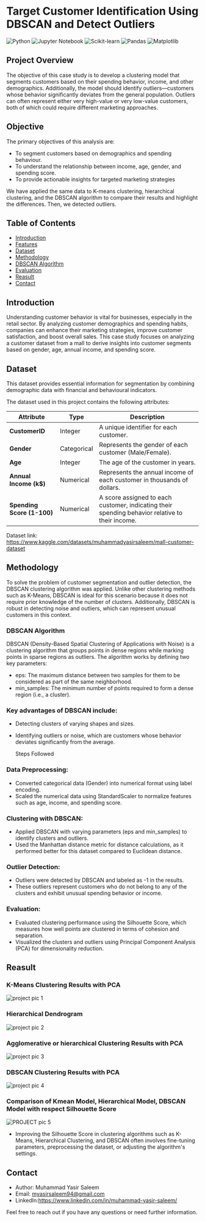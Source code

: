 # Target Customer Identification Using DBSCAN and Detect Outliers

![Python](https://img.shields.io/badge/Python-3.8+-green)
![Jupyter Notebook](https://img.shields.io/badge/Tools-Jupyter%20Notebook-orange)
![Scikit-learn](https://img.shields.io/badge/Library-Scikit--learn-blue)
![Pandas](https://img.shields.io/badge/Library-Pandas-yellow)
![Matplotlib](https://img.shields.io/badge/Library-Matplotlib-lightblue)

## Project Overview

The objective of this case study is to develop a clustering model that segments customers based on their spending behavior, income, and other demographics. Additionally, the model should identify outliers—customers whose behavior significantly deviates from the general population. Outliers can often represent either very high-value or very low-value customers, both of which could require different marketing approaches.

## Objective
The primary objectives of this analysis are:
- To segment customers based on demographics and spending behaviour.
- To understand the relationship between income, age, gender, and spending score.
- To provide actionable insights for targeted marketing strategies

We have applied the same data to K-means clustering, hierarchical clustering, and the DBSCAN algorithm to compare their results and highlight the differences. Then, we detected outliers.

## Table of Contents
- [Introduction](#introduction)
- [Features](#features)
- [Dataset](#dataset)
- [Methodology](#methodology)
- [DBSCAN Algorithm](#dBSCAN-algorithm)
- [Evaluation](#evaluation)
- [Reasult](#Reasult)
- [Contact](#contact)
  
## Introduction

Understanding customer behavior is vital for businesses, especially in the retail sector. By analyzing customer demographics and spending habits, companies can enhance their marketing strategies, improve customer satisfaction, and boost overall sales. This case study focuses on analyzing a customer dataset from a mall to derive insights into customer segments based on gender, age, annual income, and spending score.

## Dataset

This dataset provides essential information for segmentation by combining demographic data with financial and behavioural indicators.

The dataset used in this project contains the following attributes:

| Attribute                | Type          | Description                                                                                                                                       |
|--------------------------|---------------|---------------------------------------------------------------------------------------------------------------------------------------------------|
| **CustomerID**           | Integer       | A unique identifier for each customer.                                                                                                           |
| **Gender**               | Categorical   | Represents the gender of each customer (Male/Female).                                                                                            |
| **Age**                  | Integer       | The age of the customer in years.                                                                                                               |
| **Annual Income (k$)**   | Numerical     | Represents the annual income of each customer in thousands of dollars.                                                                          |
| **Spending Score (1-100)** | Numerical   | A score assigned to each customer, indicating their spending behavior relative to their income.     |

Dataset link: https://www.kaggle.com/datasets/muhammadyasirsaleem/mall-customer-dataset


## Methodology

To solve the problem of customer segmentation and outlier detection, the DBSCAN clustering algorithm was applied. Unlike other clustering methods such as K-Means, DBSCAN is ideal for this scenario because it does not require prior knowledge of the number of clusters. Additionally, DBSCAN is robust in detecting noise and outliers, which can represent unusual customers in this context.

### DBSCAN Algorithm
DBSCAN (Density-Based Spatial Clustering of Applications with Noise) is a clustering algorithm that groups points in dense regions while marking points in sparse regions as outliers. The algorithm works by defining two key parameters:

- eps: The maximum distance between two samples for them to be considered as part of the same neighborhood.
- min_samples: The minimum number of points required to form a dense region (i.e., a cluster).
  
### Key advantages of DBSCAN include:

- Detecting clusters of varying shapes and sizes.
- Identifying outliers or noise, which are customers whose behavior deviates significantly from the average.

  Steps Followed

### Data Preprocessing:

- Converted categorical data (Gender) into numerical format using label encoding.
- Scaled the numerical data using StandardScaler to normalize features such as age, income, and spending score.
  
### Clustering with DBSCAN:

- Applied DBSCAN with varying parameters (eps and min_samples) to identify clusters and outliers.
- Used the Manhattan distance metric for distance calculations, as it performed better for this dataset compared to Euclidean distance.
  
### Outlier Detection:

- Outliers were detected by DBSCAN and labeled as -1 in the results. 
- These outliers represent customers who do not belong to any of the clusters and exhibit unusual spending behavior or income.

### Evaluation:
- Evaluated clustering performance using the Silhouette Score, which measures how well points are clustered in terms of cohesion and separation.
- Visualized the clusters and outliers using Principal Component Analysis (PCA) for dimensionality reduction.


## Reasult

### K-Means Clustering Results with PCA
![project pic 1](https://github.com/user-attachments/assets/a6582825-5b07-41c5-b595-a17ee341b78c)

### Hierarchical Dendrogram
![project pic 2](https://github.com/user-attachments/assets/00bda7dd-2924-4ba1-9575-f7f96793d320)

### Agglomerative or hierarchical Clustering Results with PCA
![project pic 3](https://github.com/user-attachments/assets/2ca77e55-0fad-42bd-80c7-f88890d3bded)

### DBSCAN Clustering Results with PCA
![project pic 4](https://github.com/user-attachments/assets/d7f2e296-2f17-4a43-b69e-19c161925a0f)


### Comparison of Kmean Model, Hierarchical Model, DBSCAN Model with respect Silhouette Score
![PROJECT pic 5](https://github.com/user-attachments/assets/0ddb32a1-4068-4d1d-8e0d-c984a3165594)

- Improving the Silhouette Score in clustering algorithms such as K-Means, Hierarchical Clustering, and DBSCAN often involves fine-tuning parameters, preprocessing the dataset, or adjusting the algorithm's settings.




 ## Contact

- Author: Muhammad Yasir Saleem
- Email: myasirsaleem94@gmail.com
- LinkedIn:https://www.linkedin.com/in/muhammad-yasir-saleem/


Feel free to reach out if you have any questions or need further information.








